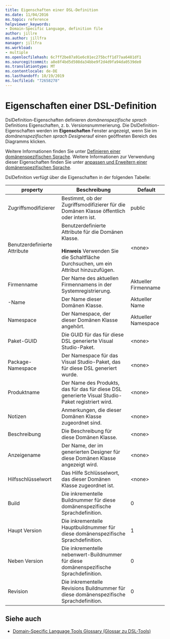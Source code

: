 ```yaml
---
title: Eigenschaften einer DSL-Definition
ms.date: 11/04/2016
ms.topic: reference
helpviewer_keywords:
- Domain-Specific Language, definition file
author: jillre
ms.author: jillfra
manager: jillfra
ms.workload:
- multiple
ms.openlocfilehash: 6c7ff2be87a91e6c01ec275bcff1d77aa6481df1
ms.sourcegitcommit: a8e8f4bd5d508da34bbe9f2d4d9fa94da0539de0
ms.translationtype: MT
ms.contentlocale: de-DE
ms.lasthandoff: 10/19/2019
ms.locfileid: "72658278"
---
```

# <a name="properties-of-a-dsl-definition"></a>Eigenschaften einer DSL-Definition
DslDefinition-Eigenschaften definieren *domänenspezifische sprach* Definitions Eigenschaften, z. b. Versionsnummerierung. Die DslDefinition-Eigenschaften werden im **Eigenschaften** Fenster angezeigt, wenn Sie im *domänenspezifischen sprach Designer*auf einen geöffneten Bereich des Diagramms klicken.

 Weitere Informationen finden Sie unter [Definieren einer domänenspezifischen Sprache](../modeling/how-to-define-a-domain-specific-language.md). Weitere Informationen zur Verwendung dieser Eigenschaften finden Sie unter [anpassen und Erweitern einer domänenspezifischen Sprache](../modeling/customizing-and-extending-a-domain-specific-language.md).

 DslDefinition verfügt über die Eigenschaften in der folgenden Tabelle:

|property|Beschreibung|Default|
|-|-|-|
|Zugriffsmodifizierer|Bestimmt, ob der Zugriffsmodifizierer für die Domänen Klasse öffentlich oder intern ist.|public|
|Benutzerdefinierte Attribute|Benutzerdefinierte Attribute für die Domänen Klasse.<br /><br /> **Hinweis** Verwenden Sie die Schaltfläche Durchsuchen, um ein Attribut hinzuzufügen.|\<none>|
|Firmenname|Der Name des aktuellen Firmennamens in der Systemregistrierung.|Aktueller Firmenname|
|-Name|Der Name dieser Domänen Klasse.|Aktueller Name|
|Namespace|Der Namespace, der dieser Domänen Klasse angehört.|Aktueller Namespace|
|Paket-GUID|Die GUID für das für diese DSL generierte Visual Studio-Paket.|\<none>|
|Package-Namespace|Der Namespace für das Visual Studio-Paket, das für diese DSL generiert wurde.|\<none>|
|Produktname|Der Name des Produkts, das für das für diese DSL generierte Visual Studio-Paket registriert wird.|\<none>|
|Notizen|Anmerkungen, die dieser Domänen Klasse zugeordnet sind.|\<none>|
|Beschreibung|Die Beschreibung für diese Domänen Klasse.|\<none>|
|Anzeigename|Der Name, der im generierten Designer für diese Domänen Klasse angezeigt wird.|\<none>|
|Hilfsschlüsselwort|Das Hilfe Schlüsselwort, das dieser Domänen Klasse zugeordnet ist.|\<none>|
|Build|Die inkrementelle Buildnummer für diese domänenspezifische Sprachdefinition.|0|
|Haupt Version|Die inkrementelle Hauptbuildnummer für diese domänenspezifische Sprachdefinition.|1|
|Neben Version|Die inkrementelle nebenwert-Buildnummer für diese domänenspezifische Sprachdefinition.|0|
|Revision|Die inkrementelle Revisions Buildnummer für diese domänenspezifische Sprachdefinition.|0|

## <a name="see-also"></a>Siehe auch

- [Domain-Specific Language Tools Glossary (Glossar zu DSL-Tools)](https://msdn.microsoft.com/ca5e84cb-a315-465c-be24-76aa3df276aa)
